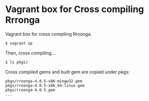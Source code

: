 Vagrant box for Cross compiling Rrronga
===

Vagrant box for cross compiling Rroonga.

```bash
$ vagrant up
```

Then, cross compiling....

```bash
$ ls pkgs/
```

Cross compiled gems and built gem are copied under pkgs:

```log
pkgs/rroonga-4.0.5-x86-mingw32.gem
pkgs/rroonga-4.0.5-x86_64-linux.gem
pkgs/rroonga-4.0.5.gem
...
```
